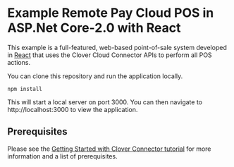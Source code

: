 # Example Remote Pay Cloud POS in ASP.Net Core-2.0 with React 

This example is a full-featured, web-based point-of-sale system developed in [React](https://reactjs.org/) that uses the Clover Cloud Connector APIs to perform all POS actions.

You can clone this repository and run the application locally.

    npm install
    
This will start a local server on port 3000. You can then navigate to http://localhost:3000 to view the application.    
    
## Prerequisites
Please see the [Getting Started with Clover Connector tutorial](https://docs.clover.com/build/getting-started-with-clover-connector/) for more information and a list of prerequisites.

